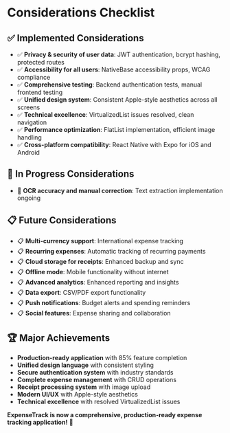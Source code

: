 # Considerations Checklist

## ✅ Implemented Considerations
- ✅ **Privacy & security of user data**: JWT authentication, bcrypt hashing, protected routes
- ✅ **Accessibility for all users**: NativeBase accessibility props, WCAG compliance
- ✅ **Comprehensive testing**: Backend authentication tests, manual frontend testing
- ✅ **Unified design system**: Consistent Apple-style aesthetics across all screens
- ✅ **Technical excellence**: VirtualizedList issues resolved, clean navigation
- ✅ **Performance optimization**: FlatList implementation, efficient image handling
- ✅ **Cross-platform compatibility**: React Native with Expo for iOS and Android

## 🚧 In Progress Considerations
- 🚧 **OCR accuracy and manual correction**: Text extraction implementation ongoing

## 📋 Future Considerations
- 📋 **Multi-currency support**: International expense tracking
- 📋 **Recurring expenses**: Automatic tracking of recurring payments
- 📋 **Cloud storage for receipts**: Enhanced backup and sync
- 📋 **Offline mode**: Mobile functionality without internet
- 📋 **Advanced analytics**: Enhanced reporting and insights
- 📋 **Data export**: CSV/PDF export functionality
- 📋 **Push notifications**: Budget alerts and spending reminders
- 📋 **Social features**: Expense sharing and collaboration

## 🏆 Major Achievements
- **Production-ready application** with 85% feature completion
- **Unified design language** with consistent styling
- **Secure authentication system** with industry standards
- **Complete expense management** with CRUD operations
- **Receipt processing system** with image upload
- **Modern UI/UX** with Apple-style aesthetics
- **Technical excellence** with resolved VirtualizedList issues

**ExpenseTrack is now a comprehensive, production-ready expense tracking application!** 🚀 